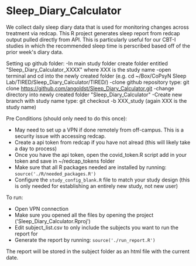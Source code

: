 # Sleep_Diary_Calculator
We collect daily sleep diary data that is used for monitoring changes across treatment via redcap. This R project generates sleep report from redcap output pulled directly from API. This is particularly useful for our CBT-I studies in which the recommended sleep time is perscribed based off of the prior week's diary data.  

Setting up github folder: 
-In main study folder create folder entitled "Sleep_Diary_Calculator_XXXX" where XXX is the study name
-open terminal and cd into the newly created folder (e.g. cd ~/Box/CoPsyN Sleep Lab/TIRED/Sleep_Diary_Calculator/TIRED/)
-clone github repository type: git clone https://github.com/angoldst/Sleep_Diary_Calculator.git
-change directory into newly created folder "Sleep_Diary_Calculator"
-Create new branch with study name type: git checkout -b XXX_study (again XXX is the study name)

Pre Conditions (should only need to do this once):
- May need to set up a VPN if done remotely from off-campus. This is a security issue with accessing redcap. 
- Create a api token from redcap if you have not alread (this will likely take a day to process)
- Once you have the api token, open the covid_token.R script add in your token and save in ~/redcap_tokens folder
- Make sure that all R packages needed are installed by running: `source('./R/needed_packages.R')`
- Configure the `study_config_blank.R` file to match your study design (this is only needed for establishing an entirely new study, not new user)

To run:
- Open VPN connection
- Make sure you opened all the files by opening the project ('Sleep_Diary_Calculator.Rproj') 
- Edit subject_list.csv to only include the subjects you want to run the report for
- Generate the report by running: `source('./run_report.R')`

The report will be stored in the subject folder as an html file with the current date.
